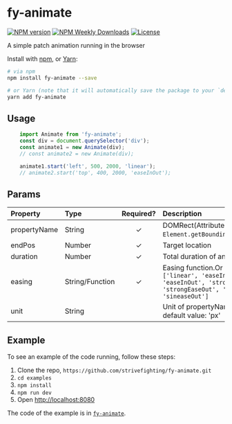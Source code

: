 # fy-animate

[![NPM version](https://badgen.net/npm/v/fy-animate)](https://www.npmjs.com/package/fy-animate)
[![NPM Weekly Downloads](https://badgen.net/npm/dw/fy-animate)](https://www.npmjs.com/package/fy-animate)
[![License](https://badgen.net/npm/license/fy-animate)](https://www.npmjs.com/package/fy-animate)

A simple patch animation running in the browser

Install with [npm](https://www.npmjs.com/), or [Yarn](https://yarnpkg.com/):

```bash
# via npm
npm install fy-animate --save

# or Yarn (note that it will automatically save the package to your `dependencies` in `package.json`)
yarn add fy-animate
```

## Usage

```typescript
    import Animate from 'fy-animate';
    const div = document.querySelector('div');
    const animate1 = new Animate(div);
    // const animate2 = new Animate(div);

    animate1.start('left', 500, 2000, 'linear');
    // animate2.start('top', 400, 2000, 'easeInOut');

```
## Params
| Property | Type | Required? | Description |
|:---|:---|:---:|:---|
| propertyName | String | ✓ | DOMRect(Attributes included in `Element.getBoundingClientRect()`) |
| endPos | Number | ✓ | Target location |
| duration | Number | ✓ | Total duration of animation |
| easing | String/Function | ✓ | Easing function.Or a string from `['linear', 'easeIn', 'easeOut', 'easeInOut', 'strongEaseIn', 'strongEaseOut', 'sineaseIn', 'sineaseOut']`|
| unit | String |  | Unit of propertyName with the default value: 'px' |

## Example

To see an example of the code running, follow these steps:

1. Clone the repo, `https://github.com/strivefighting/fy-animate.git`
1. `cd examples`
1. `npm install`
1. `npm run dev`
1. Open [http://localhost:8080](http://localhost:8080)

The code of the example is in [`fy-animate`](https://github.com/strivefighting/fy-animate/blob/master/examples).